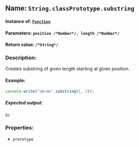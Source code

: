 ## Name: `String.classPrototype.substring`

#### Instance of: [`Function`](Function.md)

#### Parameters: `position /*Number*/, length /*Number*/`

#### Return value: `/*String*/`

### Description:

Creates substring of given length starting at given position.

#### Example:

```js
console.write("abcde".substring(1, 2));
```

##### Expected output:

```
bc
```

### Properties:

- `prototype`


